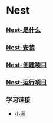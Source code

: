 # Nest


### [Nest-是什么](https://docs.nestjs.cn/9/introduction)

### [Nest-安装](https://docs.nestjs.cn/9/introduction?id=%e5%ae%89%e8%a3%85)

### [Nest-创建项目](https://docs.nestjs.cn/9/firststeps?id=%e8%b5%b7%e6%ad%a5)

### [Nest-运行项目](https://docs.nestjs.cn/9/firststeps?id=%e8%bf%90%e8%a1%8c%e5%ba%94%e7%94%a8%e7%a8%8b%e5%ba%8f)

### 学习链接
  - [小满](https://www.bilibili.com/video/BV1NG41187Bs/?spm_id_from=333.999.0.0&vd_source=1a041a9dcf0446b5cdf339ee32edb24e)